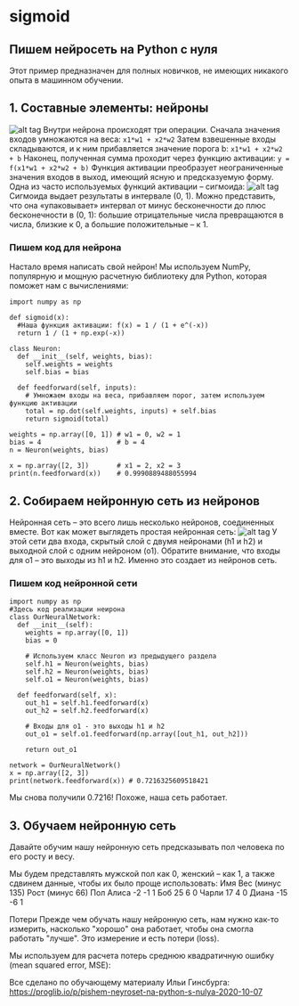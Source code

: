 # sigmoid

## Пишем нейросеть на Python с нуля
Этот пример предназначен для полных новичков, не имеющих никакого опыта в машинном обучении.

## 1. Составные элементы: нейроны

![alt tag](https://media.proglib.io/posts/2020/09/24/4c33a6683394ddd46163a03cfe343216.png)
Внутри нейрона происходят три операции. Сначала значения входов умножаются на веса: 
 ```x1*w1 + x2*w2``` 
Затем взвешенные входы складываются, и к ним прибавляется значение порога b:
```x1*w1 + x2*w2 + b```
Наконец, полученная сумма проходит через функцию активации:
```y = f(x1*w1 + x2*w2 + b)```
Функция активации преобразует неограниченные значения входов в выход, имеющий ясную и предсказуемую форму. Одна из часто используемых функций активации – сигмоида:
![alt tag](https://media.proglib.io/posts/2020/09/24/82f3fddc563e76c7d4e469d6a53b9840.webp)
Сигмоида выдает результаты в интервале (0, 1). Можно представить, что она «упаковывает» интервал от минус бесконечности до плюс бесконечности в (0, 1): большие отрицательные числа превращаются в числа, близкие к 0, а большие положительные – к 1.

### Пишем код для нейрона

Настало время написать свой нейрон! Мы используем NumPy, популярную и мощную расчетную библиотеку для Python, которая поможет нам с вычислениями:

```
import numpy as np

def sigmoid(x):
  #Наша функция активации: f(x) = 1 / (1 + e^(-x))
  return 1 / (1 + np.exp(-x))

class Neuron:
  def __init__(self, weights, bias):
    self.weights = weights
    self.bias = bias

  def feedforward(self, inputs):
    # Умножаем входы на веса, прибавляем порог, затем используем функцию активации
    total = np.dot(self.weights, inputs) + self.bias
    return sigmoid(total)

weights = np.array([0, 1]) # w1 = 0, w2 = 1
bias = 4                   # b = 4
n = Neuron(weights, bias)

x = np.array([2, 3])       # x1 = 2, x2 = 3
print(n.feedforward(x))    # 0.9990889488055994 
```


## 2. Собираем нейронную сеть из нейронов

Нейронная сеть – это всего лишь несколько нейронов, соединенных вместе. Вот как может выглядеть простая нейронная сеть:
![alt tag](https://media.proglib.io/posts/2020/10/02/de81e6549b3e3c3bc1e3fdc78fe59f9c.png)
У этой сети два входа, скрытый слой с двумя нейронами (h1 и h2) и выходной слой с одним нейроном (o1). Обратите внимание, что входы для o1 – это выходы из h1 и h2. Именно это создает из нейронов сеть.

### Пишем код нейронной сети
```
import numpy as np
#Здесь код реализации неирона
class OurNeuralNetwork:
  def __init__(self):
    weights = np.array([0, 1])
    bias = 0

    # Используем класс Neuron из предыдущего раздела
    self.h1 = Neuron(weights, bias)
    self.h2 = Neuron(weights, bias)
    self.o1 = Neuron(weights, bias)

  def feedforward(self, x):
    out_h1 = self.h1.feedforward(x)
    out_h2 = self.h2.feedforward(x)

    # Входы для o1 - это выходы h1 и h2
    out_o1 = self.o1.feedforward(np.array([out_h1, out_h2]))

    return out_o1

network = OurNeuralNetwork()
x = np.array([2, 3])
print(network.feedforward(x)) # 0.7216325609518421
``` 
Мы снова получили 0.7216! Похоже, наша сеть работает.


## 3. Обучаем нейронную сеть
Давайте обучим нашу нейронную сеть предсказывать пол человека по его росту и весу.

Мы будем представлять мужской пол как 0, женский – как 1, а также сдвинем данные, чтобы их было проще использовать:
Имя	Вес (минус 135)	Рост (минус 66)	Пол
Алиса	-2	-1	1
Боб	25	6	0
Чарли	17	4	0
Диана	-15	-6	1

Потери
Прежде чем обучать нашу нейронную сеть, нам нужно как-то измерить, насколько "хорошо" она работает, чтобы она смогла работать "лучше". Это измерение и есть потери (loss).

Мы используем для расчета потерь среднюю квадратичную ошибку (mean squared error, MSE):

Все сделано по обучающему материалу Ильи Гинсбурга: 
https://proglib.io/p/pishem-neyroset-na-python-s-nulya-2020-10-07
